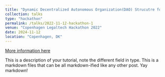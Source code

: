 ```yaml
---
title: "Dynamic Decentralized Autonomous Organization(DAO) Strucutre for Business Scaling"
collection: talks
type: "hackathon"
permalink: /talks/2022-11-12-hackathon-1
venue: "Copenhagen Legaltech Hackathon 2022"
date: 2024-11-12
location: "Copenhagen, DK"
---
```


[More information here](http://exampleurl.com)

This is a description of your tutorial, note the different field in type. This is a markdown files that can be all markdown-ified like any other post. Yay markdown!
